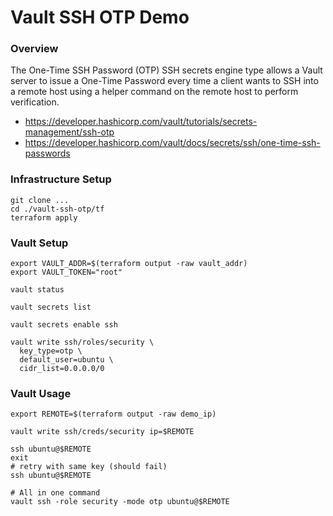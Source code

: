 # Vault SSH OTP Demo

### Overview
The One-Time SSH Password (OTP) SSH secrets engine type allows a Vault server to issue a One-Time Password every time a client wants to SSH into a remote host using a helper command on the remote host to perform verification.

- https://developer.hashicorp.com/vault/tutorials/secrets-management/ssh-otp
- https://developer.hashicorp.com/vault/docs/secrets/ssh/one-time-ssh-passwords


### Infrastructure Setup
```shell
git clone ...
cd ./vault-ssh-otp/tf
terraform apply
```

### Vault Setup
```shell
export VAULT_ADDR=$(terraform output -raw vault_addr)
export VAULT_TOKEN="root"

vault status

vault secrets list

vault secrets enable ssh

vault write ssh/roles/security \
  key_type=otp \
  default_user=ubuntu \
  cidr_list=0.0.0.0/0
```

### Vault Usage
```shell 
export REMOTE=$(terraform output -raw demo_ip)

vault write ssh/creds/security ip=$REMOTE

ssh ubuntu@$REMOTE
exit
# retry with same key (should fail)
ssh ubuntu@$REMOTE

# All in one command
vault ssh -role security -mode otp ubuntu@$REMOTE
```
